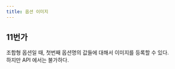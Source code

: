 ```yaml
---
title: 옵션 이미지
---
```



## 11번가

조합형 옵션일 때, 첫번째 옵션명의 값들에 대해서 이미지를 등록할 수 있다.  
하지만 API 에서는 불가하다.
